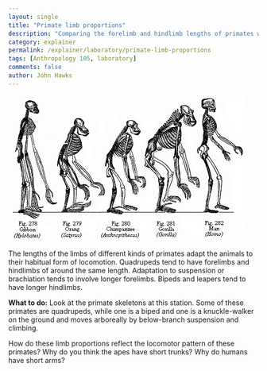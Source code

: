 ```yaml
---
layout: single 
title: "Primate limb proportions" 
description: "Comparing the forelimb and hindlimb lengths of primates with different locomotor habits." 
category: explainer
permalink: /explainer/laboratory/primate-limb-proportions
tags: [Anthropology 105, laboratory] 
comments: false 
author: John Hawks 
---
```


<div class="middle-picture">
<img src="/graphics/five-hominoid-skeletons.png" />
</div>


The lengths of the limbs of different kinds of primates adapt the animals to their habitual form of locomotion. Quadrupeds tend to have forelimbs and hindlimbs of around the same length. Adaptation to suspension or brachiation tends to involve longer forelimbs. Bipeds and leapers tend to have longer hindlimbs. 



<strong>What to do:</strong> Look at the primate skeletons at this station. Some of these primates are quadrupeds, while one is a biped and one is a knuckle-walker on the ground and moves arboreally by below-branch suspension and climbing. 



How do these limb proportions reflect the locomotor pattern of these primates? Why do you think the apes have short trunks? Why do humans have short arms?



